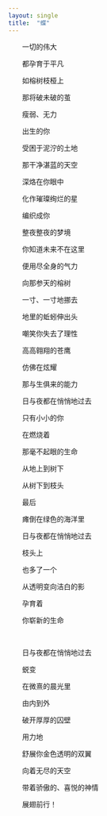 ```yaml
---
layout: single
title:  "蝶"
---
```


​&emsp;&emsp;一切的伟大

​&emsp;&emsp;都孕育于平凡

​&emsp;&emsp;如榕树枝桠上

​&emsp;&emsp;那将破未破的茧




​&emsp;&emsp;瘦弱、无力

​&emsp;&emsp;出生的你

​&emsp;&emsp;受困于泥泞的土地

​&emsp;&emsp;那干净湛蓝的天空

​&emsp;&emsp;深烙在你眼中

​&emsp;&emsp;化作璀璨绚烂的星

​&emsp;&emsp;编织成你

​&emsp;&emsp;整夜整夜的梦境




​&emsp;&emsp;你知道未来不在这里

​&emsp;&emsp;便用尽全身的气力

​&emsp;&emsp;向那参天的榕树

​&emsp;&emsp;一寸、一寸地挪去

​&emsp;&emsp;地里的蚯蚓伸出头

​&emsp;&emsp;嘲笑你失去了理性

​&emsp;&emsp;高高翱翔的苍鹰

​&emsp;&emsp;仿佛在炫耀

​&emsp;&emsp;那与生俱来的能力




​&emsp;&emsp;日与夜都在悄悄地过去

​&emsp;&emsp;只有小小的你

​&emsp;&emsp;在燃烧着

​&emsp;&emsp;那毫不起眼的生命

​&emsp;&emsp;从地上到树下

​&emsp;&emsp;从树下到枝头

​&emsp;&emsp;最后

​&emsp;&emsp;瘫倒在绿色的海洋里




​&emsp;&emsp;日与夜都在悄悄地过去

​&emsp;&emsp;枝头上

​&emsp;&emsp;也多了一个

​&emsp;&emsp;从透明变向洁白的影

​&emsp;&emsp;孕育着

​&emsp;&emsp;你崭新的生命


​ 

​&emsp;&emsp;日与夜都在悄悄地过去

​&emsp;&emsp;蜕变

​&emsp;&emsp;在微熹的晨光里

​&emsp;&emsp;由内到外

​&emsp;&emsp;破开厚厚的囚壁

​&emsp;&emsp;用力地

​&emsp;&emsp;舒展你金色透明的双翼

​&emsp;&emsp;向着无尽的天空

​&emsp;&emsp;带着骄傲的、喜悦的神情

​&emsp;&emsp;展翅前行！